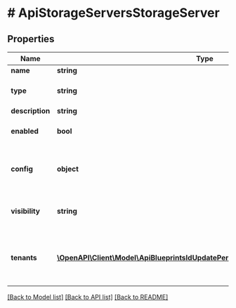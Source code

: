 # # ApiStorageServersStorageServer

## Properties

Name | Type | Description | Notes
------------ | ------------- | ------------- | -------------
**name** | **string** | Name |
**type** | **string** | The &#x60;Storage Type&#x60; Code or ID |
**description** | **string** | description | [optional]
**enabled** | **bool** | The enabled flag | [optional] [default to true]
**config** | **object** | Configuration object with parameters that vary by &#x60;type&#x60; |
**visibility** | **string** | private or public | [optional] [default to 'private']
**tenants** | [**\OpenAPI\Client\Model\ApiBlueprintsIdUpdatePermissionsResourcePermissionSites[]**](ApiBlueprintsIdUpdatePermissionsResourcePermissionSites.md) | Array of tenant account ids that are allowed access | [optional]

[[Back to Model list]](../../README.md#models) [[Back to API list]](../../README.md#endpoints) [[Back to README]](../../README.md)
